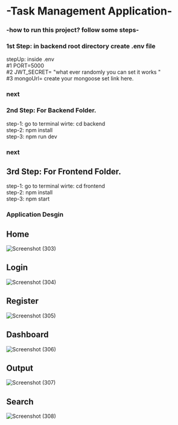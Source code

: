 # -Task Management Application-

### -how to run this project? follow some steps-

### 1st Step: in backend root directory create .env file  <br>

stepUp: inside .env  <br>
#1 PORT=5000  <br>
#2 JWT_SECRET= "what ever randomly you can set it works "  <br>
#3 mongoUrl= create your mongoose set link here.  <br>

### next  <br>

### 2nd Step: For Backend Folder. <br>

step-1: go to terminal wirte: cd backend  <br>
step-2: npm install  <br>
step-3: npm run dev  <br>

### next  <br>

## 3rd Step: For Frontend Folder.  <br>

step-1: go to terminal wirte: cd frontend  <br>
step-2: npm install  <br>
step-3: npm start  <br>

### Application Desgin  <br>
## Home
![Screenshot (303)](https://github.com/AmratAmu/taskManagementApplication/assets/142612742/d3b3a96b-a22a-4279-aa27-f3e183d2bb5e)

## Login

![Screenshot (304)](https://github.com/AmratAmu/taskManagementApplication/assets/142612742/0791c6b8-a365-4c7e-9bdb-f9508086cffa)

## Register

![Screenshot (305)](https://github.com/AmratAmu/taskManagementApplication/assets/142612742/fb8b710a-c55c-40e2-91d6-0bcafedd61ad)

## Dashboard
![Screenshot (306)](https://github.com/AmratAmu/taskManagementApplication/assets/142612742/bd0d4e58-ce50-4845-acee-129f785fa6d0)

## Output

![Screenshot (307)](https://github.com/AmratAmu/taskManagementApplication/assets/142612742/891ceb1f-cc10-4efc-a732-182ce9d238a4)

## Search
![Screenshot (308)](https://github.com/AmratAmu/taskManagementApplication/assets/142612742/8784ccc4-52ce-40c2-b765-2e355bbf9809)
